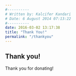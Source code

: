 ```yaml
---
#----------
# Written by: Kalcifer Kandari
# Date: 6 August 2014 07:13:22
#----------
date: 2016-03-02 13:17:38
title: "Thank You!"
permalink: "/thankyou"
---
```


## Thank you!

Thank you for donating!